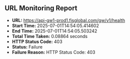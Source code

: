 ## URL Monitoring Report

- **URL:** https://api-gw1-prod1.fisglobal.com/gw/v1/health
- **Start Time:** 2025-07-01T14:54:05.414602
- **End Time:** 2025-07-01T14:54:05.503242
- **Total Time Taken:** 0.08864 seconds
- **HTTP Status Code:** 403
- **Status:** Failure
- **Failure Reason:** HTTP Status Code: 403

